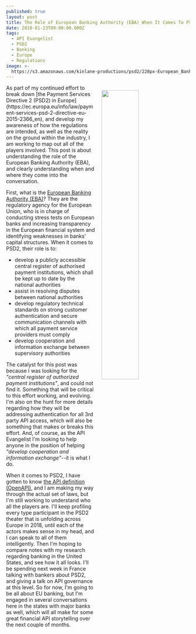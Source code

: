 ```yaml
---
published: true
layout: post
title: The Role of European Banking Authority (EBA) When It Comes To PSD2
date: 2018-01-23T09:00:00.000Z
tags:
  - API Evangelist
  - PSD2
  - Banking
  - Europe
  - Regulations
image: >-
  https://s3.amazonaws.com/kinlane-productions/psd2/220px-European_Banking_Authority_(EBA)_logo.jpg
---
```

<p><a href="http://www.eba.europa.eu/"><img src="https://s3.amazonaws.com/kinlane-productions/psd2/european-banking-authority-eba.jpg" align="right" width="45%" style="padding: 15px;" /></a></p>As part of my continued effort to break down [the Payment Services Directive 2 (PSD2) in Europe](https://ec.europa.eu/info/law/payment-services-psd-2-directive-eu-2015-2366_en), and develop my awareness of how the regulations are intended, as well as the reality on the ground within the industry, I am working to map out all of the players involved. This post is about understanding the role of the European Banking Authority (EBA), and clearly understanding when and where they come into the conversation. 

First, what is the [European Banking Authority (EBA)](http://www.eba.europa.eu/)? They are the regulatory agency for the European Union, who is in charge of conducting stress tests on European banks and increasing transparency in the European financial system and identifying weaknesses in banks' capital structures. When it comes to PSD2, their role is to:

- develop a publicly accessible central register of authorised payment institutions, which shall be kept up to date by the national authorities
- assist in resolving disputes between national authorities
- develop regulatory technical standards on strong customer authentication and secure communication channels with which all payment service providers must comply
- develop cooperation and information exchange between supervisory authorities

The catalyst for this post was because I was looking for the _"central register of authorized payment institutions"_, and could not find it. Something that will be critical to this effort working, and evolving. I'm also on the hunt for more details regarding how they will be addressing authentication for all 3rd party API access, which will also be something that makes or breaks this effort. And, of course, as the API Evangelist I'm looking to help anyone in the position of helping _"develop cooperation and information exchange"_--it is what I do.

When it comes to PSD2, I have gotten to know [the API definition (OpenAPI)](https://github.com/api-evangelist/psd2/blob/master/_data/psd2/openapi.yaml), and I am making my way through the actual set of laws, but I'm still working to understand who all the players are. I'll keep profiling every type participant in the PSD2 theater that is unfolding across Europe in 2018, until each of the actors makes sense in my head, and I can speak to all of them intelligently. Then I'm hoping to compare notes with my research regarding banking in the United States, and see how it all looks. I'll be spending next week in France talking with bankers about PSD2, and giving a talk on API governance at this level. So for now, I'm going to be all about EU banking, but I'm engaged in several conversations here in the states with major banks as well, which will all make for some great financial API storytelling over the next couple of months.
